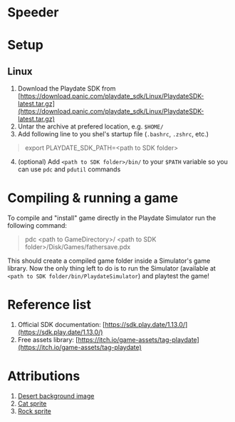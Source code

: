 # Speeder

# Setup

## Linux
1. Download the Playdate SDK from [https://download.panic.com/playdate_sdk/Linux/PlaydateSDK-latest.tar.gz](https://download.panic.com/playdate_sdk/Linux/PlaydateSDK-latest.tar.gz)
2. Untar the archive at prefered location, e.g. `$HOME/`
3. Add following line to you shel's startup file (`.bashrc`, `.zshrc`, etc.)
> export PLAYDATE_SDK_PATH=<path to SDK folder&gt;
4. (optional) Add `<path to SDK folder>/bin/` to your `$PATH` variable so you can use `pdc` and `pdutil` commands

# Compiling & running a game
To compile and "install" game directly in the Playdate Simulator run the following command:
> pdc <path to GameDirectory&gt;/ <path to SDK folder&gt;/Disk/Games/fathersave.pdx

This should create a compiled game folder inside a Simulator's game library. Now the only thing left to do is to run the Simulator (available at `<path to SDK folder/bin/PlaydateSimulator`) and playtest the game!

# Reference list
1. Official SDK documentation: [https://sdk.play.date/1.13.0/](https://sdk.play.date/1.13.0/)
2. Free assets library: [https://itch.io/game-assets/tag-playdate](https://itch.io/game-assets/tag-playdate)

# Attributions
1. [Desert background image](https://www.freepik.com/free-vector/desert-forest-landscape-daytime-scene_16254303.htm#query=desert%20background&position=20&from_view=keyword&track=ais)
2. [Cat sprite](https://elthen.itch.io/2d-pixel-art-cat-sprites)
3. [Rock sprite](https://verzatiledev.itch.io/rocks)